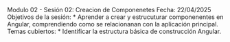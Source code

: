 Modulo 02 - Sesión 02: Creacion de Componenetes
Fecha: 22/04/2025
Objetivos de la sesión:
	* Aprender a crear y estrucuturar componenentes en Angular, comprendiendo como se relacionanan con la aplicación principal.
Temas cubiertos:
	* Identificar la estructura básica de construcción Angular.
